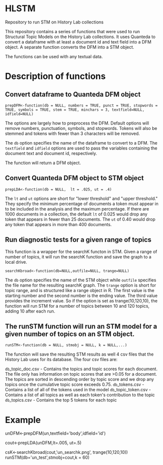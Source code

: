 # HLSTM
Repository to run STM on History Lab collections 

This repository contains a series of functions that were used to run Structural Topic Models on the History Lab collections. It uses Quanteda to convert a dataframe with at least a document id and text field 
into a DFM object. A separate function converts the DFM into a STM object. 


The functions can be used with any textual data. 



# Description of functions

## Convert dataframe to Quanteda DFM object


```prepDFM<-function(db = NULL, numbers = TRUE, punct = TRUE, stopwords = TRUE, symbols = TRUE, stem = TRUE, minchars = 3, textfield=NULL, idfield=NULL)```

The options are largely how to preprocess the DFM. Default options will remove numbers, punctuation, symbols, and stopwords. Tokens will also be stemmed and tokens with fewer than 3 characters will be removed. 

The `db` option specifies the name of the dataframe to convert to a DFM. The `textfield` and `idfield` options are used to pass the variables containing the document text and document id, respectively. 

The function will return a DFM object.

## Convert Quanteda DFM object to STM object
```prepLDA<-function(db = NULL,  lt = .025, ut = .4)```

The `lt` and `ut` options are short for "lower threshold" and "upper threshold." They specify the minimum percentage of documents a token must appear in to be included in the analysis and the maximum percentage. If there are 1000 documents in a collection, the default `lt` of 0.025 would drop any token that appears in fewer than 25 documents. The `ut` of 0.40 would drop any token that appears in more than 400 documents.


## Run diagnostic tests for a given range of topics

This function is a wrapper for the searchK functon in STM. Given a range of number of topics, it will run the searchK function and save the graph to a local drive. 

```searchKbroad<-function(db=NULL,outfile=NULL, trange=NULL)```

The `db` option specifies the name of the STM object while `outfile` specifies the file name for the resulting searchK graph. The `trange` option is short for topic range, and is structured like a range object in R. The first value is the starting number and the second number is the ending value. The third value provides the increment value. So if the option is set as trange(10,120,10), the function will run STM for a number of topics between 10 and 120 topics, adding 10 after each run. 

## The runSTM function will run an STM model for a given number of topics on an STM object. 


```runSTM<-function(db = NULL, stmobj = NULL, k = NULL,...)```


The function  will save the resulting STM results as well 4 csv files that the History Lab uses for its database. The four csv files are:

`db`_topic_doc.csv - Contains the topics and topic scores for each document. The file only has information on topic scores that are >0.05 for a document. The topics are sorted in descending order by topic score and we drop any topics once the cumulative topic score exceeds 0.75. 
`db`_tokens.csv - Contains a list of all of the tokens used in the model
`db`_topic_token.csv - Contains a list of all topics as well as each token's contribution to the topic
`db`_topics.csv - Contains the top 5 tokens for each topic

# Example

unDFM<-prepDFM(un,textfield='body',idfield='id')

cout<-prepLDA(unDFM,lt=.005, ut=.5)

csK<-searchKbroad(cout,'un_searchk.png', trange(10,120,10))
runSTM(db='un_test',stmobj=cout,k = 60)

